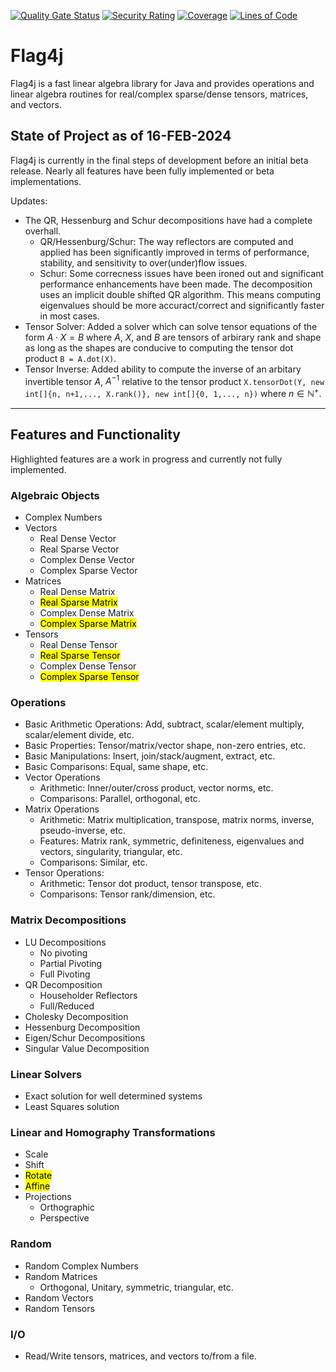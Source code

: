 [![Quality Gate Status](https://sonarcloud.io/api/project_badges/measure?project=jacobdwatters_Flag4j&metric=alert_status)](https://sonarcloud.io/summary/new_code?id=jacobdwatters_Flag4j)
[![Security Rating](https://sonarcloud.io/api/project_badges/measure?project=jacobdwatters_Flag4j&metric=security_rating)](https://sonarcloud.io/summary/new_code?id=jacobdwatters_Flag4j)
[![Coverage](https://sonarcloud.io/api/project_badges/measure?project=jacobdwatters_Flag4j&metric=coverage)](https://sonarcloud.io/summary/new_code?id=jacobdwatters_Flag4j)
[![Lines of Code](https://sonarcloud.io/api/project_badges/measure?project=jacobdwatters_Flag4j&metric=ncloc)](https://sonarcloud.io/summary/new_code?id=jacobdwatters_Flag4j)

# Flag4j
Flag4j is a fast linear algebra library for Java and provides operations and linear algebra routines for real/complex sparse/dense tensors, matrices, and vectors.

## State of Project as of 16-FEB-2024
Flag4j is currently in the final steps of development before an initial beta release. Nearly all features have been fully implemented or beta implementations.

Updates: 
- The QR, Hessenburg and Schur decompositions have had a complete overhall.
  - QR/Hessenburg/Schur: The way reflectors are computed and applied has been significantly improved in terms of performance, stability, and sensitivity to over(under)flow issues.
  - Schur: Some correcness issues have been ironed out and significant performance enhancements have been made. The decomposition uses an implicit double shifted QR algorithm.
    This means computing eigenvalues should be more accuract/correct and significantly faster in most cases.
- Tensor Solver: Added a solver which can solve tensor equations of the form $A \cdot X = B$ where $A, \ X$, and $B$ are tensors of arbirary rank and shape as long as the shapes are conducive to
  computing the tensor dot product `B = A.dot(X)`.
- Tensor Inverse: Added ability to compute the inverse of an arbitary invertible tensor $A$, $A^{-1}$ relative to the tensor product
  `X.tensorDot(Y, new int[]{n, n+1,..., X.rank()}, new int[]{0, 1,..., n})` where $n \in \mathbb{N}^+$.
___

## Features and Functionality
Highlighted features are a work in progress and currently not fully implemented.
### Algebraic Objects
- Complex Numbers
- Vectors
  - Real Dense Vector
  - Real Sparse Vector
  - Complex Dense Vector
  - Complex Sparse Vector
- Matrices
    - Real Dense Matrix
    - <mark>Real Sparse Matrix</mark>
    - Complex Dense Matrix
    - <mark>Complex Sparse Matrix</mark>
- Tensors
    - Real Dense Tensor
    - <mark>Real Sparse Tensor</mark>
    - Complex Dense Tensor
    - <mark>Complex Sparse Tensor</mark>

### Operations
- Basic Arithmetic Operations: Add, subtract, scalar/element multiply, scalar/element divide, etc.
- Basic Properties: Tensor/matrix/vector shape, non-zero entries, etc.
- Basic Manipulations: Insert, join/stack/augment, extract, etc.
- Basic Comparisons: Equal, same shape, etc.
- Vector Operations
  - Arithmetic: Inner/outer/cross product, vector norms, etc.
  - Comparisons: Parallel, orthogonal, etc.
- Matrix Operations
  - Arithmetic: Matrix multiplication, transpose, matrix norms, inverse, pseudo-inverse, etc.
  - Features: Matrix rank, symmetric, definiteness, eigenvalues and vectors, singularity, triangular, etc.
  - Comparisons: Similar, etc. 
- Tensor Operations:
  - Arithmetic: Tensor dot product, tensor transpose, etc.
  - Comparisons: Tensor rank/dimension, etc.

### Matrix Decompositions
- LU Decompositions
  - No pivoting
  - Partial Pivoting
  - Full Pivoting
- QR Decomposition
  - Householder Reflectors
  - Full/Reduced
- Cholesky Decomposition
- Hessenburg Decomposition
- Eigen/Schur Decompositions
- Singular Value Decomposition

### Linear Solvers
- Exact solution for well determined systems
- Least Squares solution

### Linear and Homography Transformations
- Scale
- Shift
- <mark>Rotate</mark>
- <mark>Affine</mark>
- Projections
  - Orthographic
  - Perspective

### Random
- Random Complex Numbers
- Random Matrices
  - Orthogonal, Unitary, symmetric, triangular, etc.
- Random Vectors
- Random Tensors

### I/O
- Read/Write tensors, matrices, and vectors to/from a file.
